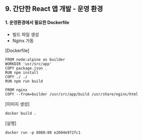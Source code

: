 ## 9. 간단한 React 앱 개발 - 운영 환경

#### 1. 운영환경에서 필요한 Dockerfile
* 빌드 파일 생성
* Nginx  가동

[Dockerfile]
```
FROM node:alpine as builder
WORKDIR 'usr/src/app'
COPY package.json .
RUN npm install
COPY ./ ./
RUN npm run build

FROM nginx
COPY --from=builder /usr/src/app/build /usr/share/nginx/html
```
[이미지 생성]
```
docker build .
```
[실행]
```
docker run -p 8080:80 e2604e972fc1
```